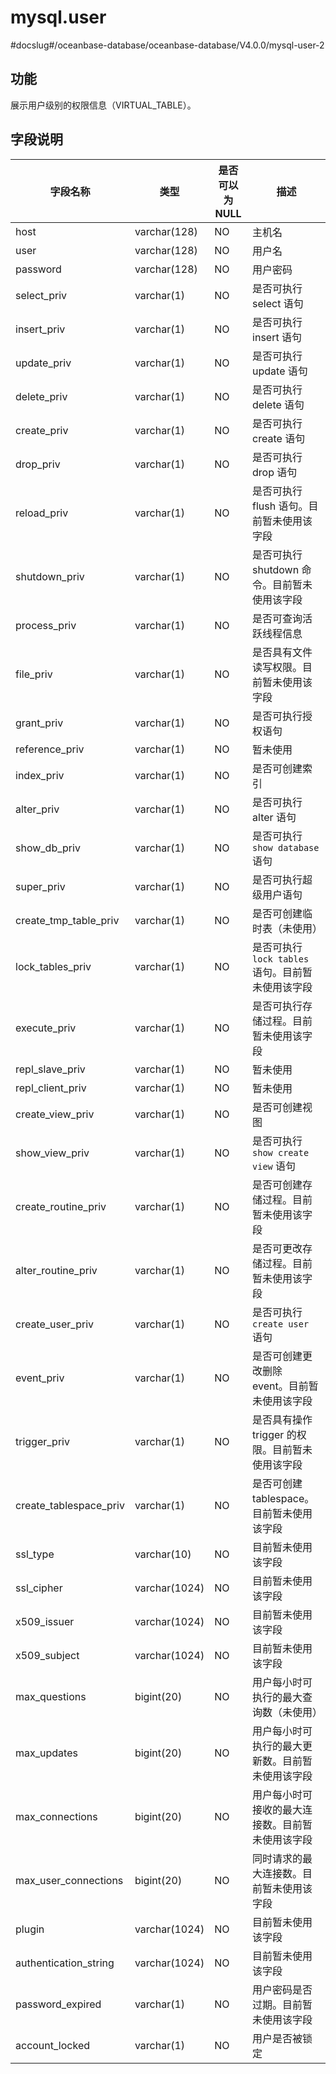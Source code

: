 mysql.user
===============================

#docslug#/oceanbase-database/oceanbase-database/V4.0.0/mysql-user-2

功能
-----------

展示用户级别的权限信息（VIRTUAL_TABLE）。

字段说明
-------------

|        **字段名称**        |    **类型**     | **是否可以为 NULL** |                      **描述**                       |
|------------------------|---------------|----------------|---------------------------------------------------|
| host                   | varchar(128)  | NO             | 主机名                                               |
| user                   | varchar(128)  | NO             | 用户名                                               |
| password               | varchar(128)  | NO             | 用户密码                                              |
| select_priv            | varchar(1)    | NO             | 是否可执行 select 语句                                   |
| insert_priv            | varchar(1)    | NO             | 是否可执行 insert 语句                                   |
| update_priv            | varchar(1)    | NO             | 是否可执行 update 语句                                   |
| delete_priv            | varchar(1)    | NO             | 是否可执行 delete 语句                                   |
| create_priv            | varchar(1)    | NO             | 是否可执行 create 语句                                   |
| drop_priv              | varchar(1)    | NO             | 是否可执行 drop 语句                                     |
| reload_priv            | varchar(1)    | NO             | 是否可执行 flush 语句。目前暂未使用该字段                          |
| shutdown_priv          | varchar(1)    | NO             | 是否可执行 shutdown 命令。目前暂未使用该字段                       |
| process_priv           | varchar(1)    | NO             | 是否可查询活跃线程信息                                       |
| file_priv              | varchar(1)    | NO             | 是否具有文件读写权限。目前暂未使用该字段                              |
| grant_priv             | varchar(1)    | NO             | 是否可执行授权语句                                         |
| reference_priv         | varchar(1)    | NO             | 暂未使用                                              |
| index_priv             | varchar(1)    | NO             | 是否可创建索引                                           |
| alter_priv             | varchar(1)    | NO             | 是否可执行 alter 语句                                    |
| show_db_priv           | varchar(1)    | NO             | 是否可执行 `show database`语句                          |
| super_priv             | varchar(1)    | NO             | 是否可执行超级用户语句                                       |
| create_tmp_table_priv  | varchar(1)    | NO             | 是否可创建临时表（未使用）                                     |
| lock_tables_priv       | varchar(1)    | NO             | 是否可执行` lock tables ` 语句。目前暂未使用该字段 |
| execute_priv           | varchar(1)    | NO             | 是否可执行存储过程。目前暂未使用该字段                               |
| repl_slave_priv        | varchar(1)    | NO             | 暂未使用                                              |
| repl_client_priv       | varchar(1)    | NO             | 暂未使用                                              |
| create_view_priv       | varchar(1)    | NO             | 是否可创建视图                                           |
| show_view_priv         | varchar(1)    | NO             | 是否可执行 `show create view` 语句                       |
| create_routine_priv    | varchar(1)    | NO             | 是否可创建存储过程。目前暂未使用该字段                               |
| alter_routine_priv     | varchar(1)    | NO             | 是否可更改存储过程。目前暂未使用该字段                               |
| create_user_priv       | varchar(1)    | NO             | 是否可执行`create user` 语句                            |
| event_priv             | varchar(1)    | NO             | 是否可创建更改删除 event。目前暂未使用该字段                         |
| trigger_priv           | varchar(1)    | NO             | 是否具有操作 trigger 的权限。目前暂未使用该字段                      |
| create_tablespace_priv | varchar(1)    | NO             | 是否可创建 tablespace。目前暂未使用该字段                        |
| ssl_type               | varchar(10)   | NO             | 目前暂未使用该字段                                         |
| ssl_cipher             | varchar(1024) | NO             | 目前暂未使用该字段                                         |
| x509_issuer            | varchar(1024) | NO             | 目前暂未使用该字段                                         |
| x509_subject           | varchar(1024) | NO             | 目前暂未使用该字段                                         |
| max_questions          | bigint(20)    | NO             | 用户每小时可执行的最大查询数（未使用）                               |
| max_updates            | bigint(20)    | NO             | 用户每小时可执行的最大更新数。目前暂未使用该字段                          |
| max_connections        | bigint(20)    | NO             | 用户每小时可接收的最大连接数。目前暂未使用该字段                          |
| max_user_connections   | bigint(20)    | NO             | 同时请求的最大连接数。目前暂未使用该字段                              |
| plugin                 | varchar(1024) | NO             | 目前暂未使用该字段                                         |
| authentication_string  | varchar(1024) | NO             | 目前暂未使用该字段                                         |
| password_expired       | varchar(1)    | NO             | 用户密码是否过期。目前暂未使用该字段                                |
| account_locked         | varchar(1)    | NO   | 用户是否被锁定    |
